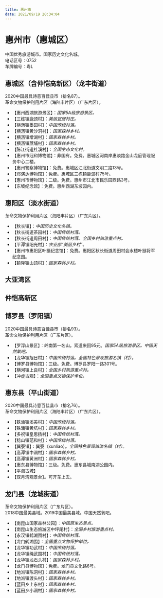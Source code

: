 ```yaml
---
title: 惠州市  
date: 2021/09/19 20:34:04  
---
```

  
# 惠州市（惠城区）  
中国优秀旅游城市。国家历史文化名城。  
电话区号：0752  
车牌编号：粤L  

## 惠城区（含仲恺高新区）（龙丰街道）  
2020中国最具诗意百佳县市（排名87）。  
革命文物保护利用片区（海陆丰片区）（广东片区）。  
* 【惠州西湖旅游景区】：*国家5A级旅游景区。*  
* 【三栋镇鹿颈村】：*美丽宜居村庄。*  
* 【横沥镇墨园村】：*中国传统村落。*  
* 【横沥镇黄沙洞村】：*国家森林乡村。*  
* 【横沥镇增湖村】：*国家森林乡村。*  
* 【横沥镇蔗埔村】：*国家森林乡村。*  
* 【陈江街道社溪村】：*全国生态文化村。*  
* 【惠州市冠和博物馆】：非国有。免费。惠城区河南岸惠淡路金山龙庭管理服务中心二楼。  
* 【惠州警察博物馆】：免费。惠城区江北街道文明二路13号。  
* 【邓演达博物馆】：免费。惠城区三栋镇鹿颈村75号。  
* 【惠州市博物馆】：二级。免费。惠州市江北市民乐园西路3号。  
* 【东坡纪念馆】：免费。惠州西湖东坡园内。  

## 惠阳区（淡水街道）  
革命文物保护利用片区（海陆丰片区）（广东片区）。  
* 【秋长镇】：*中国历史文化名镇。*  
* 【秋长街道茶园村】：*中国传统村落。*  
* 【秋长街道周田村】：*中国传统村落。全国乡村旅游重点村。*  
* 【平潭镇阳光村】：*农业部“美丽乡村”。*  
* 【惠州市惠阳区叶挺纪念馆】：免费。惠阳区秋长街道周田村会水楼叶挺将军纪念园。  
* 【镇隆镇山顶村】：*国家森林乡村。*  

## 大亚湾区  

## 仲恺高新区  

## 博罗县（罗阳镇）  
2020中国最具诗意百佳县市（排名93）。  
革命文物保护利用片区（广东片区）。  
* 【罗浮山景区】：岭南第一名山。索道来回95元。*国家5A级旅游景区。中国天然氧吧。*  
* 【龙华镇旭日村】：*中国传统村落。全国特色景观旅游名镇（村）。*  
* 【博罗县博物馆】：三级。免费。博罗县罗阳一路301号。  
* 【横河镇上良村】：*全国乡村旅游重点村。*  
* 【冲虚古观】：*全国重点文物保护单位。*  

## 惠东县（平山街道）  
2020中国最具诗意百佳县市（排名76）。  
革命文物保护利用片区（海陆丰片区）（广东片区）。  
* 【铁涌镇溪美村】：*中国传统村落。*  
* 【铁涌镇黄坑村】：*国家森林乡村。*  
* 【多祝镇皇思扬村】：*中国传统村落。*  
* 【稔山镇范和村】：*中国传统村落。*  
* 【巽寮镇】：巽寮（xunliao）。*全国特色景观旅游名镇（村）。*  
* 【高潭镇中洞村】：*国家森林乡村。*  
* 【高潭镇黄洲村】：*国家森林乡村。*  
* 【惠东县博物馆】：三级。免费。惠东县城南湖公园内。  
* 【平海古城】  
* 【双月湾观景台】。可开车上去。  

## 龙门县（龙城街道）  
革命文物保护利用片区（广东片区）。  
2018中国最美县域。2019中国最美县域。中国天然氧吧。  
* 【南昆山国家森林公园】：*中国原生态景点。*  
* 【南昆山生态旅游区中坪尾村】：*全国乡村旅游重点村。*  
* 【永汉镇鹤湖围村】：*中国传统村落。*  
* 【龙门鹤湖围】：*全国重点文物保护单位。*  
* 【龙华镇功武村】：*中国传统村落。*  
* 【龙华镇绳武围村】：*中国传统村落。*  
* 【龙华镇龙石头村】：*国家森林乡村。*  
* 【龙门县博物馆】：免费。龙门县文化路6号。  
* 【地派镇陈洞村】：*国家森林乡村。*  
* 【地派镇渡头村】：*国家森林乡村。*  
* 【蓝田乡上东村】：*国家森林乡村。*  
* 【蓝田乡小洞村】：*国家森林乡村。*  